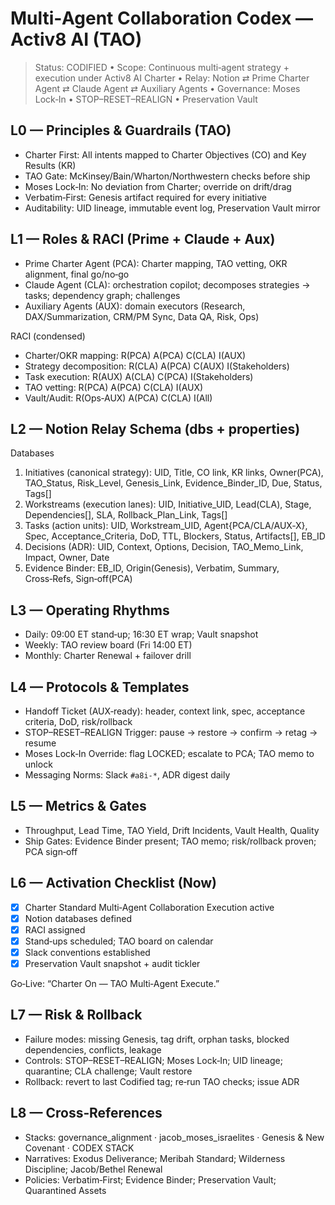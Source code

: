 Multi‑Agent Collaboration Codex — Activ8 AI (TAO)
=================================================

> Status: CODIFIED • Scope: Continuous multi‑agent strategy + execution under Activ8 AI Charter • Relay: Notion ⇄ Prime Charter Agent ⇄ Claude Agent ⇄ Auxiliary Agents • Governance: Moses Lock‑In • STOP–RESET–REALIGN • Preservation Vault

L0 — Principles & Guardrails (TAO)
----------------------------------

- Charter First: All intents mapped to Charter Objectives (CO) and Key Results (KR)
- TAO Gate: McKinsey/Bain/Wharton/Northwestern checks before ship
- Moses Lock‑In: No deviation from Charter; override on drift/drag
- Verbatim‑First: Genesis artifact required for every initiative
- Auditability: UID lineage, immutable event log, Preservation Vault mirror

L1 — Roles & RACI (Prime + Claude + Aux)
----------------------------------------

- Prime Charter Agent (PCA): Charter mapping, TAO vetting, OKR alignment, final go/no‑go
- Claude Agent (CLA): orchestration copilot; decomposes strategies → tasks; dependency graph; challenges
- Auxiliary Agents (AUX): domain executors (Research, DAX/Summarization, CRM/PM Sync, Data QA, Risk, Ops)

RACI (condensed)
- Charter/OKR mapping: R(PCA) A(PCA) C(CLA) I(AUX)
- Strategy decomposition: R(CLA) A(PCA) C(AUX) I(Stakeholders)
- Task execution: R(AUX) A(CLA) C(PCA) I(Stakeholders)
- TAO vetting: R(PCA) A(PCA) C(CLA) I(AUX)
- Vault/Audit: R(Ops‑AUX) A(PCA) C(CLA) I(All)

L2 — Notion Relay Schema (dbs + properties)
-------------------------------------------

Databases
1. Initiatives (canonical strategy): UID, Title, CO link, KR links, Owner(PCA), TAO_Status, Risk_Level, Genesis_Link, Evidence_Binder_ID, Due, Status, Tags[]
2. Workstreams (execution lanes): UID, Initiative_UID, Lead(CLA), Stage, Dependencies[], SLA, Rollback_Plan_Link, Tags[]
3. Tasks (action units): UID, Workstream_UID, Agent{PCA/CLA/AUX‑X}, Spec, Acceptance_Criteria, DoD, TTL, Blockers, Status, Artifacts[], EB_ID
4. Decisions (ADR): UID, Context, Options, Decision, TAO_Memo_Link, Impact, Owner, Date
5. Evidence Binder: EB_ID, Origin(Genesis), Verbatim, Summary, Cross‑Refs, Sign‑off(PCA)

L3 — Operating Rhythms
----------------------

- Daily: 09:00 ET stand‑up; 16:30 ET wrap; Vault snapshot
- Weekly: TAO review board (Fri 14:00 ET)
- Monthly: Charter Renewal + failover drill

L4 — Protocols & Templates
--------------------------

- Handoff Ticket (AUX‑ready): header, context link, spec, acceptance criteria, DoD, risk/rollback
- STOP–RESET–REALIGN Trigger: pause → restore → confirm → retag → resume
- Moses Lock‑In Override: flag LOCKED; escalate to PCA; TAO memo to unlock
- Messaging Norms: Slack `#a8i-*`, ADR digest daily

L5 — Metrics & Gates
--------------------

- Throughput, Lead Time, TAO Yield, Drift Incidents, Vault Health, Quality
- Ship Gates: Evidence Binder present; TAO memo; risk/rollback proven; PCA sign‑off

L6 — Activation Checklist (Now)
-------------------------------

- [x] Charter Standard Multi‑Agent Collaboration Execution active
- [x] Notion databases defined
- [x] RACI assigned
- [x] Stand‑ups scheduled; TAO board on calendar
- [x] Slack conventions established
- [x] Preservation Vault snapshot + audit tickler

Go‑Live: “Charter On — TAO Multi‑Agent Execute.”

L7 — Risk & Rollback
--------------------

- Failure modes: missing Genesis, tag drift, orphan tasks, blocked dependencies, conflicts, leakage
- Controls: STOP–RESET–REALIGN; Moses Lock‑In; UID lineage; quarantine; CLA challenge; Vault restore
- Rollback: revert to last Codified tag; re‑run TAO checks; issue ADR

L8 — Cross‑References
---------------------

- Stacks: governance_alignment · jacob_moses_israelites · Genesis & New Covenant · CODEX STACK
- Narratives: Exodus Deliverance; Meribah Standard; Wilderness Discipline; Jacob/Bethel Renewal
- Policies: Verbatim‑First; Evidence Binder; Preservation Vault; Quarantined Assets

